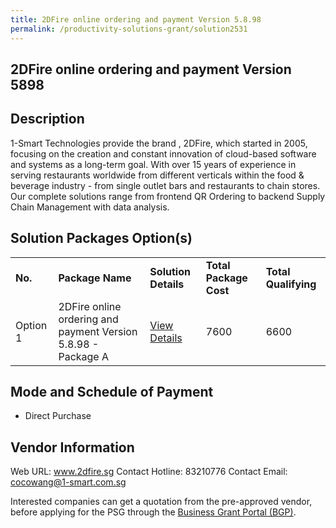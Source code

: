 ```yaml
---
title: 2DFire online ordering and payment Version 5.8.98
permalink: /productivity-solutions-grant/solution2531
---
```


## 2DFire online ordering and payment Version 5898

## Description

1-Smart Technologies provide the brand , 2DFire, which started in 2005, focusing on the creation and constant innovation of cloud-based software and systems as a long-term goal. With over 15 years of experience in serving restaurants worldwide from different verticals within the food & beverage industry - from single outlet bars and restaurants to chain stores. Our complete solutions range from frontend QR Ordering to backend Supply Chain Management with data analysis.

## Solution Packages Option(s)

<table>
<tr>
<td><b>No.</b></td>
<td><b>Package Name</b></td>
<td><b>Solution Details</b></td>
<td><b>Total Package Cost</b></td>
<td><b>Total Qualifying</b></td>
</tr>
<tr>
<td>Option 1</td>
<td>2DFire online ordering and payment Version 5.8.98 - Package A</td>
<td><a href='https://www.gobusiness.gov.sg/images/psg/1-Smart_Technologies_20200875_Desensitised_Annex_3.pdf'>View Details</a></td>
<td>7600</td>
<td>6600</td>
</tr>
</table>

## Mode and Schedule of Payment

 - Direct Purchase

## Vendor Information

 Web URL: www.2dfire.sg 
Contact Hotline: 83210776 
Contact Email: cocowang@1-smart.com.sg


Interested companies can get a quotation from the pre-approved vendor, before applying for the PSG through the <a href='https://www.businessgrants.gov.sg/'>Business Grant Portal (BGP)</a>.
